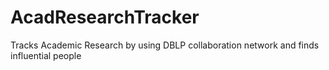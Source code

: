 # AcadResearchTracker
Tracks Academic Research by using DBLP collaboration network and finds influential people
